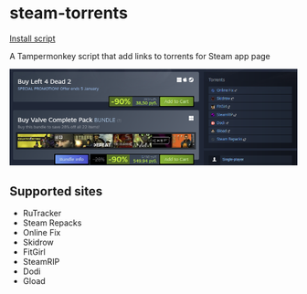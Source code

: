 # steam-torrents

[Install script](https://github.com/shishkevichd/steam-torrents/raw/master/steamPirate.user.js)

A Tampermonkey script that add links to torrents for Steam app page

![Screenshot](./images/screenshot.png)

## Supported sites

- RuTracker
- Steam Repacks
- Online Fix
- Skidrow
- FitGirl
- SteamRIP
- Dodi
- Gload